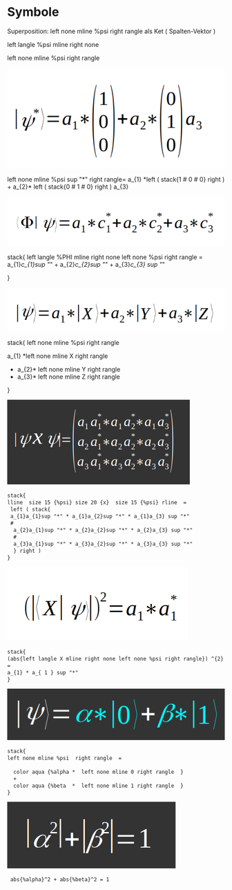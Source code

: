 # Symbole

Superposition: left none mline %psi right rangle als Ket ( Spalten-Vektor )

left langle %psi mline right none

left none mline %psi right rangle

![](<../../../.gitbook/assets/grafik (19).png>)

left none mline %psi sup "\*" right rangle= a\_{1} \*left ( stack{1 # 0 # 0} right ) + a\_{2}\* left ( stack{0 # 1 # 0} right ) a\_{3}

![](<../../../.gitbook/assets/grafik (30).png>)

stack{ left langle %PHI mline right none left none %psi right rangle = a\_{1}_c\_{1}sup "_" + a\_{2}_c\_{2}sup "_" + a\_{3}_c\_{3} sup "_"

}

![](<../../../.gitbook/assets/grafik (33).png>)

stack{ left none mline %psi right rangle

a\_{1} \*left none mline X right rangle

* a\_{2}\* left none mline Y right rangle
* a\_{3}\* left none mline Z right rangle

}

![](<../../../.gitbook/assets/grafik (37) (1).png>)

```
stack{ 
lline  size 15 {%psi} size 20 {x}  size 15 {%psi} rline  =
 left ( stack{
 a_{1}a_{1}sup "*" * a_{1}a_{2}sup "*" * a_{1}a_{3} sup "*" 
 #
  a_{2}a_{1}sup "*" * a_{2}a_{2}sup "*" * a_{2}a_{3} sup "*" 
  # 
  a_{3}a_{1}sup "*" * a_{3}a_{2}sup "*" * a_{3}a_{3} sup "*"
  } right )  
}
```

![](<../../../.gitbook/assets/grafik (58).png>)

```
stack{ 
(abs{left langle X mline right none left none %psi right rangle}) ^{2} 
= 
a_{1} * a_{ 1 } sup "*" 
}
```

![](<../../../.gitbook/assets/grafik (14).png>)

```
stack{ 
left none mline %psi  right rangle  =
  
  color aqua {%alpha *  left none mline 0 right rangle  }
  +
  color aqua {%beta  *  left none mline 1 right rangle  }   
}
```

![](<../../../.gitbook/assets/grafik (32).png>)

```
 abs{%alpha}^2 + abs{%beta}^2 = 1
```
